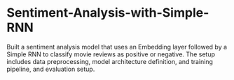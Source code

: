 # Sentiment-Analysis-with-Simple-RNN
Built a sentiment analysis model that uses an Embedding layer followed by a Simple RNN to classify movie reviews as positive or negative. The setup includes data preprocessing, model architecture definition, and training pipeline, and evaluation setup.
